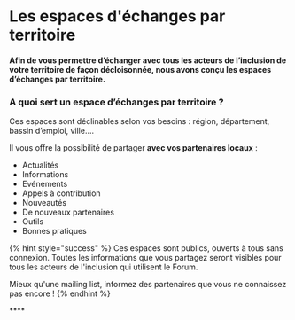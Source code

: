 # Les espaces d'échanges par territoire

#### **Afin de vous permettre d’échanger avec tous les acteurs de l’inclusion de votre territoire de façon décloisonnée, nous avons conçu les espaces d’échanges par territoire.**

### **A quoi sert un espace d’échanges par territoire ?**

Ces espaces sont déclinables selon vos besoins : région, département, bassin d’emploi, ville….

Il vous offre la possibilité de partager **avec vos partenaires locaux** : 

* Actualités
* Informations
* Evénements
* Appels à contribution
* Nouveautés
* De nouveaux partenaires
* Outils
* Bonnes pratiques 

{% hint style="success" %}
Ces espaces sont publics, ouverts à tous sans connexion. Toutes les informations que vous partagez seront visibles pour tous les acteurs de l'inclusion qui utilisent le Forum.

Mieux qu'une mailing list, informez des partenaires que vous ne connaissez pas encore !
{% endhint %}

\*\*\*\*

